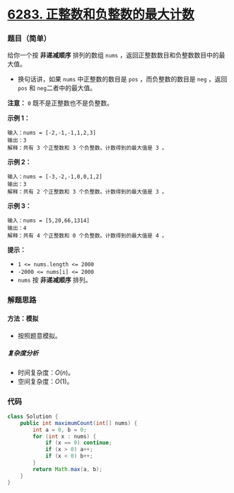 # [6283. 正整数和负整数的最大计数](https://leetcode.cn/problems/maximum-count-of-positive-integer-and-negative-integer/)

### 题目（简单）

给你一个按 **非递减顺序** 排列的数组 `nums` ，返回正整数数目和负整数数目中的最大值。

* 换句话讲，如果 `nums` 中正整数的数目是 `pos` ，而负整数的数目是 `neg` ，返回 `pos` 和 `neg`二者中的最大值。

**注意：** `0` 既不是正整数也不是负整数。

**示例 1：**

```
输入：nums = [-2,-1,-1,1,2,3]
输出：3
解释：共有 3 个正整数和 3 个负整数。计数得到的最大值是 3 。
```

**示例 2：**

```
输入：nums = [-3,-2,-1,0,0,1,2]
输出：3
解释：共有 2 个正整数和 3 个负整数。计数得到的最大值是 3 。
```

**示例 3：**

```
输入：nums = [5,20,66,1314]
输出：4
解释：共有 4 个正整数和 0 个负整数。计数得到的最大值是 4 。
```

**提示：**

* `1 <= nums.length <= 2000`
* `-2000 <= nums[i] <= 2000`
* `nums` 按 **非递减顺序** 排列。

### 解题思路

#### 方法：模拟

- 按照题意模拟。

##### 复杂度分析

- 时间复杂度：$O(n)$。
- 空间复杂度：$O(1)$。

### 代码

```java
class Solution {
    public int maximumCount(int[] nums) {
        int a = 0, b = 0;
        for (int x : nums) {
            if (x == 0) continue;
            if (x > 0) a++;
            if (x < 0) b++;
        }
        return Math.max(a, b);
    }
}
```
